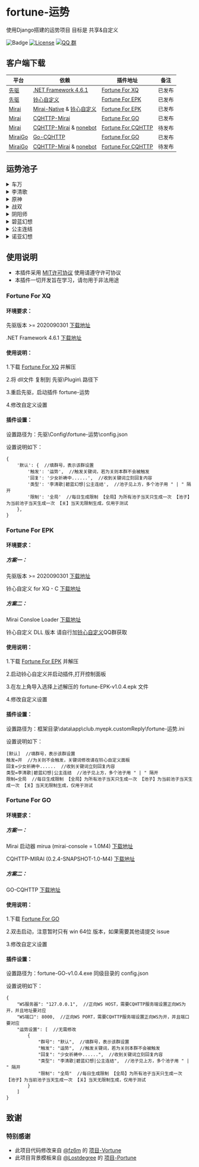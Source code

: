 # fortune-运势
使用Django搭建的运势项目 目标是 共享&自定义

![Badge](https://img.shields.io/badge/OneBot-v11-black)
[![License](https://img.shields.io/github/license/Yiwen-Chan/fortune.svg)](https://raw.githubusercontent.com/Yiwen-Chan/fortune/master/LICENSE)
[![QQ 群](https://img.shields.io/badge/qq%E7%BE%A4-1048452984-green.svg)](https://jq.qq.com/?_wv=1027&k=QMb7x1mM)

## 客户端下载
| 平台 | 依赖 | 插件地址 | 备注 |
| --- | --- | --- | --- |
| [先驱](https://www.xianqubot.com/) | [.NET Framework 4.6.1](https://dotnet.microsoft.com/download/dotnet-framework/net461) | [Fortune For XQ](https://github.com/Yiwen-Chan/fortune/releases/download/v1.0.4/fortune-XQ-v1.0.4.zip) | 已发布 |
| [先驱](https://www.xianqubot.com/) | [铃心自定义](http://qm.myepk.club/variable/) | [Fortune For EPK](https://github.com/Yiwen-Chan/fortune/releases/download/v1.0.4/fortune-EPK-v1.0.4.zip) | 已发布 |
| [Mirai](https://www.xianqubot.com/) | [Mirai-Native](https://github.com/iTXTech/mirai-native) & [铃心自定义](http://qm.myepk.club/variable/) | [Fortune For EPK](https://github.com/Yiwen-Chan/fortune/releases/download/v1.0.4/fortune-EPK-v1.0.4.zip) | 已发布 |
| [Mirai](https://www.xianqubot.com/) | [CQHTTP-Mirai](https://github.com/yyuueexxiinngg/cqhttp-mirai) | [Fortune For GO](https://github.com/Yiwen-Chan/fortune/releases/download/v1.0.4/fortune-GO-v1.0.4.exe) | 已发布 |
| [Mirai](https://www.xianqubot.com/) | [CQHTTP-Mirai](https://github.com/yyuueexxiinngg/cqhttp-mirai) & [nonebot](https://github.com/nonebot/nonebot) | [Fortune For CQHTTP](https://github.com/Yiwen-Chan/fortune) | 待发布 |
| [MiraiGo](https://www.xianqubot.com/) | [Go-CQHTTP](https://github.com/Mrs4s/go-cqhttp) | [Fortune For GO](https://github.com/Yiwen-Chan/fortune/releases/download/v1.0.4/fortune-GO-v1.0.4.exe) | 已发布 |
| [MiraiGo](https://www.xianqubot.com/) | [CQHTTP-Mirai](https://github.com/yyuueexxiinngg/cqhttp-mirai) & [nonebot](https://github.com/nonebot/nonebot) | [Fortune For CQHTTP](https://github.com/Yiwen-Chan/fortune) | 待发布 |

## 运势池子
<details>
<summary>车万</summary>

- 作者：@妖
- 展示：

<img width="160" src="/server/server/fortune/data/img/车万/灵梦3.jpg" alt="example">&emsp;
<img width="160" src="/server/server/fortune/data/img/车万/妖梦4.jpg" alt="example">&emsp;
<img width="160" src="/server/server/fortune/data/img/车万/幽幽子.jpg" alt="example">&emsp;

</details>
<details>
<summary>李清歌</summary>

- 作者：@aFox
- 展示：

<img width="160" src="/server/server/fortune/data/img/李清歌/2.png" alt="example">&emsp;
<img width="160" src="/server/server/fortune/data/img/李清歌/9.png" alt="example">&emsp;
<img width="160" src="/server/server/fortune/data/img/李清歌/11.png" alt="example">&emsp;

</details>
<details>
<summary>原神</summary>

- 作者：[@石头](https://github.com/Katou-Kouseki)
- 展示：

<img width="160" src="/server/server/fortune/data/img/原神/刻晴.jpg" alt="example">&emsp;
<img width="160" src="/server/server/fortune/data/img/原神/芭芭拉.jpg" alt="example">&emsp;
<img width="160" src="/server/server/fortune/data/img/原神/重云.jpg" alt="example">&emsp;

</details>
<details>
<summary>战双</summary>

- 作者：@汐
- 展示：

<img width="160" src="/server/server/fortune/data/img/战双/12.png" alt="example">&emsp;
<img width="160" src="/server/server/fortune/data/img/战双/17.png" alt="example">&emsp;
<img width="160" src="/server/server/fortune/data/img/战双/21.png" alt="example">&emsp;

</details>
<details>
<summary>阴阳师</summary>

- 作者：[@木理](https://github.com/Yiwen-Chan) 
- 展示：

<img width="160" src="/server/server/fortune/data/img/阴阳师/彼岸花.png" alt="example">&emsp;
<img width="160" src="/server/server/fortune/data/img/阴阳师/青行灯1.png" alt="example">&emsp;
<img width="160" src="/server/server/fortune/data/img/阴阳师/雪女1.png" alt="example">&emsp;

</details>
<details>
<summary>碧蓝幻想</summary>

- 作者：@一位不愿意透露姓名的神秘人
- 展示：

<img width="160" src="/server/server/fortune/data/img/碧蓝幻想/png15.png" alt="example">&emsp;
<img width="160" src="/server/server/fortune/data/img/碧蓝幻想/png28.png" alt="example">&emsp;
<img width="160" src="/server/server/fortune/data/img/碧蓝幻想/png85.png" alt="example">&emsp;

</details>
<details>
<summary>公主连结</summary>

- 作者：[@Lostdegree](https://github.com/Lostdegree)
- 展示：

<img width="160" src="/server/server/fortune/data/img/公主连结/frame_1.jpg" alt="example">&emsp;
<img width="160" src="/server/server/fortune/data/img/公主连结/frame_4.jpg" alt="example">&emsp;
<img width="160" src="/server/server/fortune/data/img/公主连结/frame_23.jpg" alt="example">&emsp;

</details>
<details>
<summary>诺亚幻想</summary>

- 作者：@汐言
- 展示：

<img width="160" src="/server/server/fortune/data/img/诺亚幻想/乌鸦4.jpg" alt="example">&emsp;
<img width="160" src="/server/server/fortune/data/img/诺亚幻想/鳄鱼4.jpg" alt="example">&emsp;
<img width="160" src="/server/server/fortune/data/img/诺亚幻想/蝴蝶2.jpg" alt="example">&emsp;

</details>

## 使用说明
- 本插件采用 [MIT许可协议](https://raw.githubusercontent.com/Yiwen-Chan/fortune/master/LICENSE) 使用请遵守许可协议
- 本插件一切开发旨在学习，请勿用于非法用途

### Fortune For XQ

#### 环境要求：

先驱版本 >= 2020090301  [下载地址](http://api.xianqubot.com/index.php?newver=beta)

.NET Framework 4.6.1  [下载地址](https://dotnet.microsoft.com/download/dotnet-framework/net461)

#### 使用说明：

1.下载 [Fortune For XQ](https://github.com/Yiwen-Chan/fortune/releases/download/v1.0.4/fortune-XQ-v1.0.4.zip) 并解压

2.将 dll文件 复制到 先驱\Plugin\ 路径下

3.重启先驱，启动插件 fortune-运势

4.修改自定义设置

#### 插件设置：

设置路径为：先驱\Config\fortune-运势\config.json

设置说明如下：

```
{
    '默认': {  //填群号，表示该群设置
        '触发': '运势',  //触发关键词，若为关则本群不会被触发
        '回复': '少女祈祷中......',  //收到关键词立刻回复内容
        '类型': '李清歌|碧蓝幻想|公主连结',  //池子见上方，多个池子用 " | " 隔开
        '限制': '全局'  //每日生成限制 【全局】为所有池子当天只生成一次 【池子】为当前池子当天生成一次 【关】当天无限制生成，仅用于测试
    },
}
```
### Fortune For EPK

#### 环境要求：

##### 方案一：

先驱版本 >= 2020090301  [下载地址](http://api.xianqubot.com/index.php?newver=beta)

铃心自定义 for XQ - C  [下载地址](http://qm.myepk.club/variable/)

##### 方案二：

Mirai Consloe Loader [下载地址](https://github.com/iTXTech/mirai-console-loader)

铃心自定义 DLL 版本 请自行加[铃心自定义](http://qm.myepk.club/variable/)QQ群获取

#### 使用说明：

1.下载 [Fortune For EPK](https://github.com/Yiwen-Chan/fortune/releases/download/v1.0.4/fortune-EPK-v1.0.4.zip) 并解压

2.启动铃心自定义并启动插件,打开控制面板

3.在左上角导入选择上述解压的 fortune-EPK-v1.0.4.epk 文件

4.修改自定义设置

#### 插件设置：

设置路径为：框架目录\data\app\club.myepk.customReply\fortune-运势.ini

设置说明如下：

```
[默认]  //填群号，表示该群设置
触发=开  //为关则不会触发，关键词修改请在铃心自定义面板
回复=少女祈祷中......  //收到关键词立刻回复内容
类型=李清歌|碧蓝幻想|公主连结  //池子见上方，多个池子用 " | " 隔开
限制=全局  //每日生成限制 【全局】为所有池子当天只生成一次 【池子】为当前池子当天生成一次 【关】当天无限制生成，仅用于测试
```

### Fortune For GO
#### 环境要求：

##### 方案一：

Mirai 启动器 mirua (mirai-console = 1.0M4) [下载地址](https://github.com/zkonge/mirua)

CQHTTP-MIRAI (0.2.4-SNAPSHOT-1.0-M4) [下载地址](https://github.com/XZhouQD/cqhttp-mirai/releases/tag/0.2.4-SNAPSHOT-1.0-M4)

##### 方案二：

GO-CQHTTP [下载地址](https://github.com/Mrs4s/go-cqhttp)

#### 使用说明：

1.下载 [Fortune For GO](https://github.com/Yiwen-Chan/fortune/releases/download/v1.0.4/fortune-GO-v1.0.4.exe)

2.双击启动，注意暂时只有 win 64位 版本，如果需要其他请提交 issue

3.修改自定义设置

#### 插件设置：

设置路径为：fortune-GO-v1.0.4.exe 同级目录的 config.json

设置说明如下：

```
{
	"WS服务器": "127.0.0.1",  //正向WS HOST，需要CQHTTP服务端设置正向WS为开，并且地址要对应
	"WS端口": 8000,  //正向WS PORT，需要CQHTTP服务端设置正向WS为开，并且端口要对应
	"运势设置": [  //无需修改
		{
			"群号": "默认",  //填群号，表示该群设置
			"触发": "运势",  //触发关键词，若为关则本群不会被触发
			"回复": "少女祈祷中......",  //收到关键词立刻回复内容
			"类型": "李清歌|碧蓝幻想|公主连结",  //池子见上方，多个池子用 " | " 隔开
			"限制": "全局"  //每日生成限制 【全局】为所有池子当天只生成一次 【池子】为当前池子当天生成一次 【关】当天无限制生成，仅用于测试
		}
    ]
}
```


## 致谢
### 特别感谢
- 此项目代码修改来自 [@fz6m](https://github.com/fz6m) 的 [项目-Vortune](https://github.com/fz6m/nonebot-plugin/tree/master/CQVortune) 
- 此项目背景模板来自 [@Lostdegree](https://github.com/Lostdegree) 的 [项目-Portune](https://github.com/Lostdegree/Portune)
